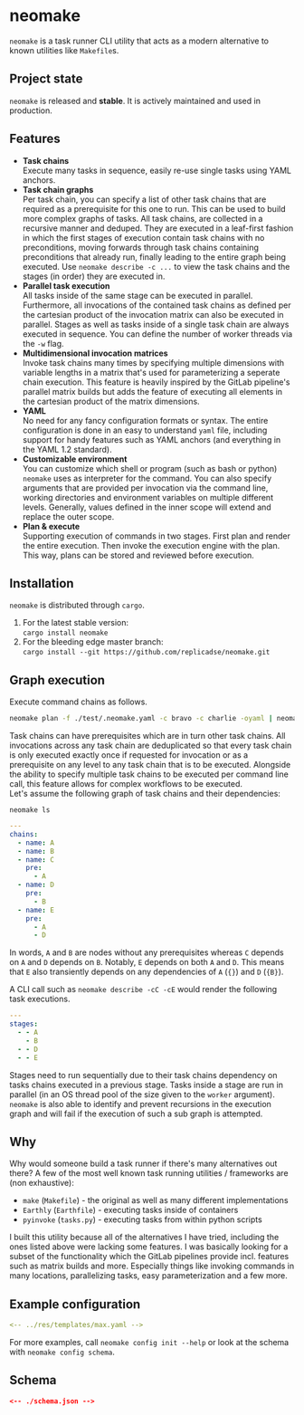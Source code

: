 # neomake

`neomake` is a task runner CLI utility that acts as a modern alternative to known utilities like `Makefile`s.

## Project state

`neomake` is released and  **stable**. It is actively maintained and used in production.

## Features

- **Task chains**\
  Execute many tasks in sequence, easily re-use single tasks using YAML anchors.
- **Task chain graphs**\
  Per task chain, you can specify a list of other task chains that are required as a prerequisite for this one to run. This can be used to build more complex graphs of tasks. All task chains, are collected in a recursive manner and deduped. They are executed in a leaf-first fashion in which the first stages of execution contain task chains with no preconditions, moving forwards through task chains containing preconditions that already run, finally leading to the entire graph being executed. Use `neomake describe -c ...` to view the task chains and the stages (in order) they are executed in.
- **Parallel task execution**\
  All tasks inside of the same stage can be executed in parallel. Furthermore, all invocations of the contained task chains as defined per the cartesian product of the invocation matrix can also be executed in parallel. Stages as well as tasks inside of a single task chain are always executed in sequence. You can define the number of worker threads via the `-w` flag.
- **Multidimensional invocation matrices**\
  Invoke task chains many times by specifying multiple dimensions with variable lengths in a matrix that's used for parameterizing a seperate chain execution. This feature is heavily inspired by the GitLab pipeline's parallel matrix builds but adds the feature of executing all elements in the cartesian product of the matrix dimensions.
- **YAML**\
  No need for any fancy configuration formats or syntax. The entire configuration is done in an easy to understand `yaml` file, including support for handy features such as YAML anchors (and everything in the YAML 1.2 standard).
- **Customizable environment**\
  You can customize which shell or program (such as bash or python) `neomake` uses as interpreter for the command. You can also specify arguments that are provided per invocation via the command line, working directories and environment variables on multiple different levels. Generally, values defined in the inner scope will extend and replace the outer scope.
- **Plan & execute**\
  Supporting execution of commands in two stages. First plan and render the entire execution. Then invoke the execution engine with the plan. This way, plans can be stored and reviewed before execution.

## Installation

`neomake` is distributed through `cargo`.

1) For the latest stable version:\
  `cargo install neomake`
2) For the bleeding edge master branch:\
  `cargo install --git https://github.com/replicadse/neomake.git`

## Graph execution

Execute command chains as follows.

```bash
neomake plan -f ./test/.neomake.yaml -c bravo -c charlie -oyaml | neomake execute -fyaml
```

Task chains can have prerequisites which are in turn other task chains. All invocations across any task chain are deduplicated so that every task chain is only executed exactly once if requested for invocation or as a prerequisite on any level to any task chain that is to be executed. Alongside the ability to specify multiple task chains to be executed per command line call, this feature allows for complex workflows to be executed.\
Let's assume the following graph of task chains and their dependencies:

`neomake ls`

```yaml
---
chains:
  - name: A
  - name: B
  - name: C
    pre:
      - A
  - name: D
    pre:
      - B
  - name: E
    pre:
      - A
      - D
```

In words, `A` and `B` are nodes without any prerequisites whereas `C` depends on `A` and `D` depends on `B`. Notably, `E` depends on both `A` and `D`. This means that `E` also transiently depends on any dependencies of `A` (`{}`) and `D` (`{B}`).

A CLI call such as `neomake describe -cC -cE` would render the following task executions.

```yaml
---
stages:
  - - A
    - B
  - - D
  - - E
```

Stages need to run sequentially due to their task chains dependency on tasks chains executed in a previous stage. Tasks inside a stage are run in parallel (in an OS thread pool of the size given to the `worker` argument). `neomake` is also able to identify and prevent recursions in the execution graph and will fail if the execution of such a sub graph is attempted.

## Why

Why would someone build a task runner if there's many alternatives out there? A few of the most well known task running utilities / frameworks are (non exhaustive):

* `make` (`Makefile`) - the original as well as many different implementations
* `Earthly` (`Earthfile`) - executing tasks inside of containers
* `pyinvoke` (`tasks.py`) - executing tasks from within python scripts

I built this utility because all of the alternatives I have tried, including the ones listed above were lacking some features. I was basically looking for a subset of the functionality which the GitLab pipelines provide incl. features such as matrix builds and more. Especially things like invoking commands in many locations, parallelizing tasks, easy parameterization and a few more.

## Example configuration

```yaml
<-- ../res/templates/max.yaml -->
```

For more examples, call `neomake config init --help` or look at the schema with `neomake config schema`.

## Schema

```json
<-- ./schema.json -->
```
